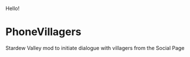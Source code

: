 Hello!

# PhoneVillagers
Stardew Valley mod to initiate dialogue with villagers from the Social Page
